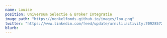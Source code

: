 ```yaml
---
name: Louise
position: Universum Selectie & Broker Integratie
image_path: "https://nonkelfonds.github.io/images/lou.png"
twitter: "https://www.linkedin.com/feed/update/urn:li:activity:7092857222044467201/"
blurb: 
---
```

